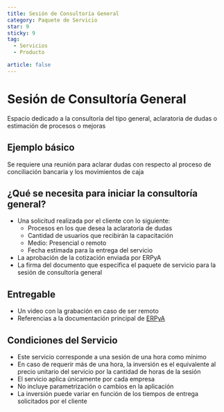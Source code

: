 ```yaml
---
title: Sesión de Consultoría General
category: Paquete de Servicio
star: 9
sticky: 9
tag:
  - Servicios
  - Producto

article: false
---
```

# Sesión de Consultoría General

Espacio dedicado a la consultoría del tipo general, aclaratoria de dudas o estimación de procesos o mejoras

## Ejemplo básico

Se requiere una reunión para aclarar dudas con respecto al proceso de conciliación bancaria y los movimientos de caja

## ¿Qué se necesita para iniciar la consultoría general?

- Una solicitud realizada por el cliente con lo siguiente:
  - Procesos en los que desea la aclaratoria de dudas
  - Cantidad de usuarios que recibirán la capacitación
  - Medio: Presencial o remoto
  - Fecha estimada para la entrega del servicio
- La aprobación de la cotización enviada por ERPyA
- La firma del documento que especifica el paquete de servicio para la sesión de consultoría general

## Entregable

- Un video con la grabación en caso de ser remoto
- Referencias a la documentación principal de [ERPyA](https://docs.erpya.com/)

## Condiciones del Servicio

- Este servicio corresponde a una sesión de una hora como mínimo
- En caso de requerir más de una hora, la inversión es el equivalente al precio unitario del servicio por la cantidad de horas de la sesión
- El servicio aplica únicamente por cada empresa
- No incluye parametrización o cambios en la aplicación
- La inversión puede variar en función de los tiempos de entrega solicitados por el cliente
